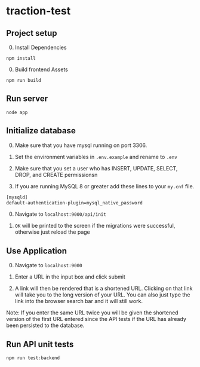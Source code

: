 # traction-test

## Project setup

0. Install Dependencies
```
npm install
```
0. Build frontend Assets
```
npm run build
```

## Run server

```
node app
```

## Initialize database

0. Make sure that you have mysql running on port 3306.

0. Set the environment variables in `.env.example` and rename to `.env`

0. Make sure that you set a user who has INSERT, UPDATE, SELECT, DROP, and CREATE permissionsn

0. If you are running MySQL 8 or greater add these lines to your `my.cnf` file.

```bash
[mysqld]
default-authentication-plugin=mysql_native_password
```

0. Navigate to `localhost:9000/api/init`

0. `OK` will be printed to the screen if the migrations were successful, otherwise just reload the page

## Use Application

0. Navigate to `localhost:9000`

0. Enter a URL in the input box and click submit

0. A link will then be rendered that is a shortened URL. Clicking on that link will take you to the long version of your URL. You can also just type the link into the browser search bar and it will still work.

Note: If you enter the same URL twice you will be given the shortened version of the first URL entered since the API tests if the URL has already been persisted to the database.

## Run API unit tests

```
npm run test:backend
```
